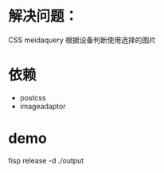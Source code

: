# 解决问题：
CSS meidaquery 根据设备判断使用选择的图片

# 依赖
- postcss
- imageadaptor

# demo 
fisp release -d ./output
